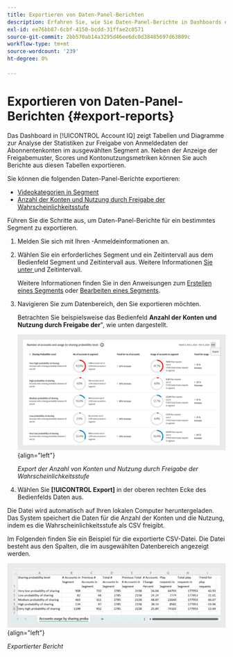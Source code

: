 ```yaml
---
title: Exportieren von Daten-Panel-Berichten
description: Erfahren Sie, wie Sie Daten-Panel-Berichte in Dashboards exportieren.
exl-id: ee76bb87-6cbf-4150-bcdd-31ffae2c0571
source-git-commit: 2bb570ab14a3295d46ee6dc0d38485697d63809c
workflow-type: tm+mt
source-wordcount: '239'
ht-degree: 0%

---
```


# Exportieren von Daten-Panel-Berichten {#export-reports}

Das Dashboard in [!UICONTROL Account IQ] zeigt Tabellen und Diagramme zur Analyse der Statistiken zur Freigabe von Anmeldedaten der Abonnentenkonten im ausgewählten Segment an. Neben der Anzeige der Freigabemuster, Scores und Kontonutzungsmetriken können Sie auch Berichte aus diesen Tabellen exportieren.

Sie können die folgenden Daten-Panel-Berichte exportieren:

* [Videokategorien in Segment](data-panels.md#video-categories-segment)
* [Anzahl der Konten und Nutzung durch Freigabe der Wahrscheinlichkeitsstufe](data-panels.md#number-of-accounts-usage-sharing-probability)

Führen Sie die Schritte aus, um Daten-Panel-Berichte für ein bestimmtes Segment zu exportieren.

1. Melden Sie sich mit Ihren -Anmeldeinformationen an.
1. Wählen Sie ein erforderliches Segment und ein Zeitintervall aus dem Bedienfeld Segment und Zeitintervall aus. Weitere Informationen [ Sie unter ](segments-timeinterval.md#segment-selection) und Zeitintervall.

   Weitere Informationen finden Sie in den Anweisungen zum [Erstellen eines Segments](work-with-segments.md#create-new-segment) oder [Bearbeiten eines Segments](work-with-segments.md#edit-segment).

1. Navigieren Sie zum Datenbereich, den Sie exportieren möchten.

   Betrachten Sie beispielsweise das Bedienfeld **Anzahl der Konten und Nutzung durch Freigabe der**&quot;, wie unten dargestellt.

   ![Export der Anzahl von Konten und Nutzung durch Freigabe der Wahrscheinlichkeitsstufe](assets/export-report.png){align="left"}

   *Export der Anzahl von Konten und Nutzung durch Freigabe der Wahrscheinlichkeitsstufe*

1. Wählen Sie **[!UICONTROL Export]** in der oberen rechten Ecke des Bedienfelds Daten aus.

Die Datei wird automatisch auf Ihren lokalen Computer heruntergeladen. Das System speichert die Daten für die Anzahl der Konten und die Nutzung, indem es die Wahrscheinlichkeitsstufe als CSV freigibt.

Im Folgenden finden Sie ein Beispiel für die exportierte CSV-Datei. Die Datei besteht aus den Spalten, die im ausgewählten Datenbereich angezeigt werden.

![Exportierter Bericht](assets/exported-report.png){align="left"}

*Exportierter Bericht*
